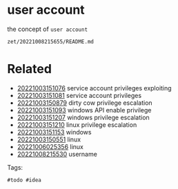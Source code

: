 # user account

the concept of `user account`

` zet/20221008215655/README.md `

# Related

- [20221003151076](/zet/20221003151076/README.md) service account privileges exploiting
- [20221003151081](/zet/20221003151081/README.md) service account privileges
- [20221003150879](/zet/20221003150879/README.md) dirty cow privilege escalation
- [20221003151093](/zet/20221003151093/README.md) windows API enable privilege
- [20221003151207](/zet/20221003151207/README.md) windows privilege escalation
- [20221003151210](/zet/20221003151210/README.md) linux privilege escalation
- [20221003151153](/zet/20221003151153/README.md) windows
- [20221003150551](/zet/20221003150551/README.md) linux
- [20221006025356](/zet/20221006025356/README.md) linux
- [20221008215530](/zet/20221008215530/README.md) username

Tags:

    #todo #idea

